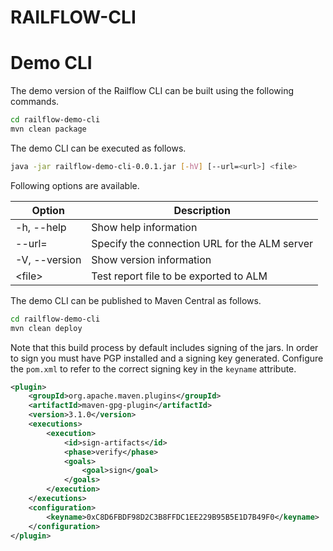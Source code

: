 # RAILFLOW-CLI

# Demo CLI

The demo version of the Railflow CLI can be built using the following commands.

```bash
cd railflow-demo-cli
mvn clean package
```


The demo CLI can be executed as follows.

```bash
java -jar railflow-demo-cli-0.0.1.jar [-hV] [--url=<url>] <file>
```

Following options are available.

| Option        | Description                                   |
|---------------|-----------------------------------------------|
| -h, --help    | Show help information                         |
| --url=<url>   | Specify the connection URL for the ALM server |
| -V, --version | Show version information                      |
| \<file\>      | Test report file to be exported to ALM        |


The demo CLI can be published to Maven Central as follows.

```bash
cd railflow-demo-cli
mvn clean deploy
```

Note that this build process by default includes signing of the jars. In order to sign you must have PGP installed and a signing key generated. Configure the `pom.xml` to refer to the correct signing key in the `keyname` attribute.

```xml
<plugin>
    <groupId>org.apache.maven.plugins</groupId>
    <artifactId>maven-gpg-plugin</artifactId>
    <version>3.1.0</version>
    <executions>
        <execution>
            <id>sign-artifacts</id>
            <phase>verify</phase>
            <goals>
                <goal>sign</goal>
            </goals>
        </execution>
    </executions>
    <configuration>
        <keyname>0xC8D6FBDF98D2C3B8FFDC1EE229B95B5E1D7B49F0</keyname>
    </configuration>
</plugin>
```
